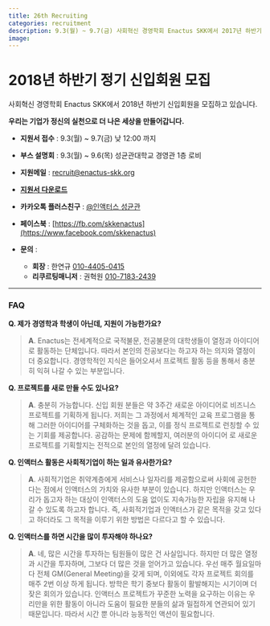 ```yaml
---
title: 26th Recruiting
categories: recruitment
description: 9.3(월) ~ 9.7(금) 사회혁신 경영학회 Enactus SKK에서 2017년 하반기 신입회원을 모집하고 있습니다.
image:
---
```


# 2018년 하반기 정기 신입회원 모집

사회혁신 경영학회 Enactus SKK에서 2018년 하반기 신입회원을 모집하고 있습니다.

**우리는 기업가 정신의 실천으로 더 나은 세상을 만들어갑니다.**

+ **지원서 접수** : 9.3(월) ~ 9.7(금) 낮 12:00 까지
+ **부스 설명회** : 9.3(월) ~ 9.6(목) 성균관대학교 경영관 1층 로비
+ **지원메일** : [recruit@enactus-skk.org](mailto:recruit@enactus-skk.org)
+ **[지원서 다운로드](/files/recruits/text.doc)**

+ **카카오톡 플러스친구** : [@인액터스 성균관](http://pf.kakao.com/_xhfhRj)
+ **페이스북** : [https://fb.com/skkenactus](https://www.facebook.com/skkenactus)
+ **문의** :
    + **회장** : 한연규 [010-4405-0415](tel:010-4405-0415)
    + **리쿠르팅매니저** : 권혁원 [010-7183-2439](tel:010-7183-2439)


*****


### FAQ

**Q. 제가 경영학과 학생이 아닌데, 지원이 가능한가요?**
>**A**. Enactus는 전세계적으로 국적불문, 전공불문의 대학생들이 열정과 아이디어로 활동하는 단체입니다. 따라서 본인의 전공보다는 하고자 하는 의지와 열정이 더 중요합니다. 경영학적인 지식은 들어오셔서 프로젝트 활동 등을 통해서 충분히 익혀 나갈 수 있는 부분입니다.

**Q. 프로젝트를 새로 만들 수도 있나요?**
>**A**. 충분히 가능합니다. 신입 회원 분들은 약 3주간 새로운 아이디어로 비즈니스 프로젝트를 기획하게 됩니다. 저희는 그 과정에서 체계적인 교육 프로그램을 통해 그러한 아이디어를 구체화하는 것을 돕고, 이를 정식 프로젝트로 런칭할 수 있는 기회를 제공합니다. 공감하는 문제에 함께할지, 여러분의 아이디어 로 새로운 프로젝트를 기획할지는 전적으로 본인의 열정에 달려 있습니다.

**Q. 인액터스 활동은 사회적기업이 하는 일과 유사한가요?**
>**A**. 사회적기업은 취약계층에게 서비스나 일자리를 제공함으로써 사회에 공헌한다는 점에서 인액터스의 가치와 유사한 부분이 있습니다. 하지만 인액터스는 우리가 돕고자 하는 대상이 인액터스의 도움 없이도 지속가능한 자립을 유지해 나갈 수 있도록 하고자 합니다. 즉, 사회적기업과 인액터스가 같은 목적을 갖고 있다고 하더라도 그 목적을 이루기 위한 방법은 다르다고 할 수 있습니다.

**Q. 인액터스를 하면 시간을 많이 투자해야 하나요?**
>**A**. 네, 많은 시간을 투자하는 팀원들이 많은 건 사실입니다. 하지만 더 많은 열정과 시간을 투자하며, 그보다 더 많은 것을 얻어가고 있습니다. 우선 매주 월요일마다 전체 GM(General Meeting)을 갖게 되며, 이외에도 각자 프로젝트 회의를 매주 2번 이상 하게 됩니다. 방학은 학기 중보다 활동이 활발해지는 시기이며 더 잦은 회의가 있습니다. 인액터스 프로젝트가 꾸준한 노력을 요구하는 이유는 우리만을 위한 활동이 아니라 도움이 필요한 분들의 삶과 밀접하게 연관되어 있기 때문입니다. 따라서 시간 뿐 아니라 능동적인 액션이 필요합니다.

